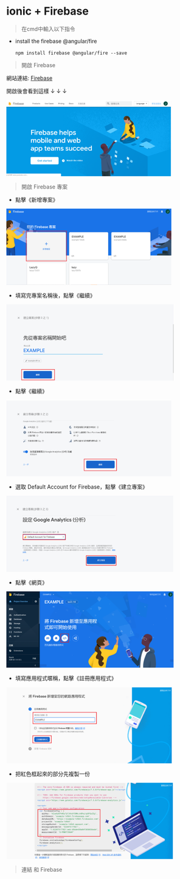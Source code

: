 # ionic + Firebase
>在cmd中輸入以下指令
* install the firebase @angular/fire

      npm install firebase @angular/fire --save
      
  
  
> 開啟 Firebase

網站連結: [Firebase](https://firebase.google.com/)

開啟後會看到這樣 ↓ ↓ ↓

<img src="教程圖片/start.png" width="ˇ250px" height="200px">


> 開啟 Firebase 專案


* 點擊《新增專案》

<img src="教程圖片/1.png" width="ˇ270px" height="200px">


* 填寫完專案名稱後，點擊《繼續》

<img src="教程圖片/2.png" width="ˇ270px" height="200px">


* 點擊《繼續》

<img src="教程圖片/3.png" width="ˇ270px" height="200px">


* 選取 Default Account for Firebase，點擊《建立專案》

<img src="教程圖片/4.png" width="ˇ270px" height="200px">


* 點擊《網頁》

<img src="教程圖片/5.png" width="ˇ270px" height="200px">


* 填寫應用程式暱稱，點擊《註冊應用程式》

<img src="教程圖片/6.png" width="ˇ270px" height="200px">


* 把紅色框起來的部分先複製一份

<img src="教程圖片/7.png" width="ˇ270px" height="200px">


> 連結  和 Firebase


